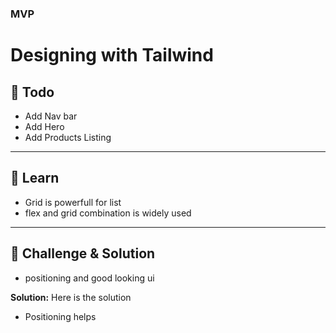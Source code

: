 ### MVP
# Designing with Tailwind 

## 📌 Todo  
- Add Nav bar 
- Add Hero  
- Add Products Listing 
---

## 📖 Learn  
- Grid is powerfull for list 
- flex and grid combination is widely used  

---  

## 💪 Challenge & Solution  
- positioning and good looking ui

**Solution:** Here is the solution 
- Positioning helps